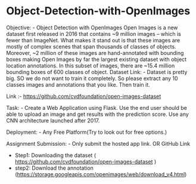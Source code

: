 # Object-Detection-with-OpenImages

Objective: - Object Detection with OpenImages
Open Images is a new dataset first released in 2016 that contains ~9 million
images – which is fewer than ImageNet. What makes it stand out is that these
images are mostly of complex scenes that span thousands of classes of objects.
Moreover, ~2 million of these images are hand-annotated with bounding boxes
making Open Images by far the largest existing dataset with object location
annotations. In this subset of images, there are ~15.4 million bounding boxes
of 600 classes of object.
Dataset Link: - Dataset is pretty big. SO we do not want to train it completely.
So please extract any 10 classes images and annotations that you like. Then
train it.

Link :- https://github.com/cvdfoundation/open-images-dataset

Task: - Create a Web Application using Flask. Use the end user should be able
to upload an image and get results with the prediction score. Use any CNN
architecture launched after 2017.

Deployment: - Any Free Platform(Try to look out for free options.)

Assignment Submission: - Only submit the hosted app link. OR GitHub Link

* Step1: Downloading the dataset ( https://github.com/cvdfoundation/open-images-dataset )
* step2: Download the annotation (https://storage.googleapis.com/openimages/web/download_v4.html)

